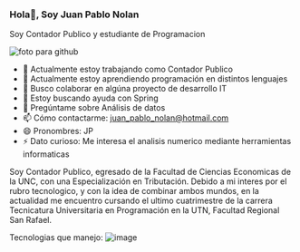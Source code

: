 ### Hola👋, Soy Juan Pablo Nolan

Soy Contador Publico y estudiante de Programacion

![foto para github](https://github.com/jpnolan1979/jpnolan1979/assets/112594383/cee18752-fbd6-48d4-b4a4-8706b56d0c65)



- 🔭 Actualmente estoy trabajando como Contador Publico
- 🌱 Actualmente estoy aprendiendo programación en distintos lenguajes
- 👯 Busco colaborar en algúna proyecto de desarrollo IT
- 🤔 Estoy buscando ayuda con Spring
- 💬 Pregúntame sobre Análisis de datos
- 📫 Cómo contactarme: juan_pablo_nolan@hotmail.com
- 😄 Pronombres: JP
- ⚡ Dato curioso: Me interesa el analisis numerico mediante herramientas informaticas


Soy Contador Publico, egresado de la Facultad de Ciencias Economicas de la UNC, con una Especialización en Tributación. Debido a mi interes por el rubro tecnologico, y con la idea de combinar ambos mundos, en la actualidad me encuentro cursando el ultimo cuatrimestre de la carrera Tecnicatura Universitaria en Programación en la UTN, Facultad Regional San Rafael.

Tecnologias que manejo:
![image](https://github.com/jpnolan1979/jpnolan1979/assets/112594383/02e01287-ebf3-4304-ba9e-693f97ad43a3)



 

 


